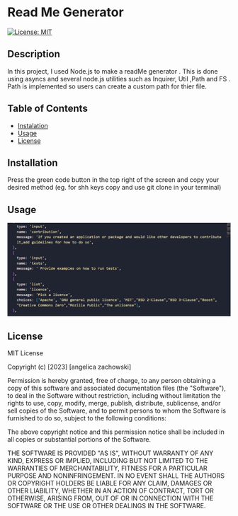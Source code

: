 # Read Me Generator
  [![License: MIT](https://img.shields.io/badge/License-MIT-yellow.svg)](https://opensource.org/licenses/MIT)
  ## Description 
  In this project, I used Node.js to make a readMe generator . This is done using asyncs and several node.js utilities such as Inquirer, Util ,Path and FS . Path is implemented so users can create a custom path for thier file. 
  ## Table of Contents 
  - [Instalation](#Installation)
  - [Usage](#Usage)
  - [License](#License)
  ## Installation 
  Press the green  code button in the top right of the screen and copy your desired method (eg. for shh keys copy and use git clone in your terminal)
  ## Usage 
  ![generator](images/read-me.png) 
  ## License 
MIT License

Copyright (c) [2023] [angelica zachowski]

Permission is hereby granted, free of charge, to any person obtaining a copy
of this software and associated documentation files (the "Software"), to deal
in the Software without restriction, including without limitation the rights
to use, copy, modify, merge, publish, distribute, sublicense, and/or sell
copies of the Software, and to permit persons to whom the Software is
furnished to do so, subject to the following conditions:

The above copyright notice and this permission notice shall be included in all
copies or substantial portions of the Software.

THE SOFTWARE IS PROVIDED "AS IS", WITHOUT WARRANTY OF ANY KIND, EXPRESS OR
IMPLIED, INCLUDING BUT NOT LIMITED TO THE WARRANTIES OF MERCHANTABILITY,
FITNESS FOR A PARTICULAR PURPOSE AND NONINFRINGEMENT. IN NO EVENT SHALL THE
AUTHORS OR COPYRIGHT HOLDERS BE LIABLE FOR ANY CLAIM, DAMAGES OR OTHER
LIABILITY, WHETHER IN AN ACTION OF CONTRACT, TORT OR OTHERWISE, ARISING FROM,
OUT OF OR IN CONNECTION WITH THE SOFTWARE OR THE USE OR OTHER DEALINGS IN THE
SOFTWARE.




